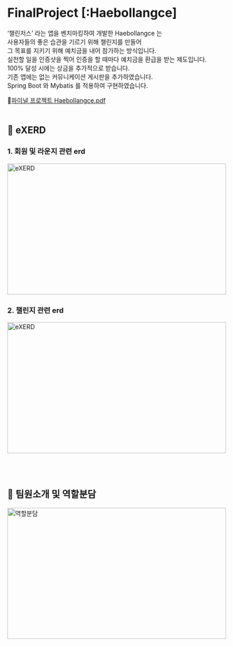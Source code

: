 # FinalProject [:Haebollangce]
‘챌린저스’ 라는 앱을 벤치마킹하여 개발한 Haebollangce 는 <br>
사용자들의 좋은 습관을 기르기 위해 챌린지를 만들어 <br>
그 목표를 지키기 위해 예치금을 내어 참가하는 방식입니다. <br>
실천할 일을 인증샷을 찍어 인증을 할 때마다 예치금을 환급을 받는 제도입니다. <br>
100% 달성 시에는 상금을 추가적으로 받습니다. <br>
기존 앱에는 없는 커뮤니케이션 게시판을 추가하였습니다. <br>
Spring Boot 와 Mybatis 를 적용하여 구현하였습니다.

📂[파이널 프로젝트 Haebollangce.pdf](https://github.com/yongyongsujin/Haebollangce/files/11938507/Haebollangce.pdf)
<br><br>
<h2>🤳 eXERD</h2>
<h3>1. 회원 및 라운지 관련 erd</h3>
<img src="https://github.com/yongyongsujin/Haebollangce/assets/130957888/a79fb96e-0c75-4bed-85c1-b3be00035de4" alt="eXERD" width="500" height="300">

<h3>2. 챌린지 관련 erd</h3>
<img src="https://github.com/yongyongsujin/Haebollangce/assets/130957888/b2ff8a2b-df10-463d-82de-df04b86a4037" alt="eXERD" width="500" height="300">

<br><br>

<h2>🤳 팀원소개 및 역할분담</h2>
<img src="https://github.com/yongyongsujin/Haebollangce/assets/130957888/21012107-8e01-44b9-b36c-ae8c9c74c329" alt="역할분담" width="500" height="300">


